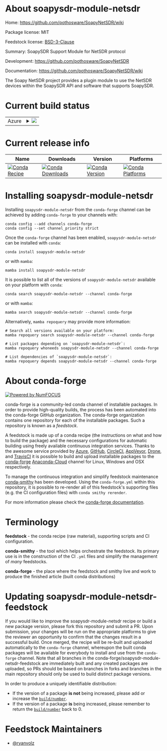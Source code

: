 About soapysdr-module-netsdr
============================

Home: https://github.com/pothosware/SoapyNetSDR/wiki

Package license: MIT

Feedstock license: [BSD-3-Clause](https://github.com/conda-forge/soapysdr-module-netsdr-feedstock/blob/main/LICENSE.txt)

Summary: SoapySDR Support Module for NetSDR protocol

Development: https://github.com/pothosware/SoapyNetSDR

Documentation: https://github.com/pothosware/SoapyNetSDR/wiki

The Soapy NetSDR project provides a plugin module to use the NetSDR devices within the SoapySDR API and software that supports SoapySDR.


Current build status
====================


<table>
    
  <tr>
    <td>Azure</td>
    <td>
      <details>
        <summary>
          <a href="https://dev.azure.com/conda-forge/feedstock-builds/_build/latest?definitionId=18396&branchName=main">
            <img src="https://dev.azure.com/conda-forge/feedstock-builds/_apis/build/status/soapysdr-module-netsdr-feedstock?branchName=main">
          </a>
        </summary>
        <table>
          <thead><tr><th>Variant</th><th>Status</th></tr></thead>
          <tbody><tr>
              <td>linux_64</td>
              <td>
                <a href="https://dev.azure.com/conda-forge/feedstock-builds/_build/latest?definitionId=18396&branchName=main">
                  <img src="https://dev.azure.com/conda-forge/feedstock-builds/_apis/build/status/soapysdr-module-netsdr-feedstock?branchName=main&jobName=linux&configuration=linux%20linux_64_" alt="variant">
                </a>
              </td>
            </tr><tr>
              <td>linux_aarch64</td>
              <td>
                <a href="https://dev.azure.com/conda-forge/feedstock-builds/_build/latest?definitionId=18396&branchName=main">
                  <img src="https://dev.azure.com/conda-forge/feedstock-builds/_apis/build/status/soapysdr-module-netsdr-feedstock?branchName=main&jobName=linux&configuration=linux%20linux_aarch64_" alt="variant">
                </a>
              </td>
            </tr><tr>
              <td>linux_ppc64le</td>
              <td>
                <a href="https://dev.azure.com/conda-forge/feedstock-builds/_build/latest?definitionId=18396&branchName=main">
                  <img src="https://dev.azure.com/conda-forge/feedstock-builds/_apis/build/status/soapysdr-module-netsdr-feedstock?branchName=main&jobName=linux&configuration=linux%20linux_ppc64le_" alt="variant">
                </a>
              </td>
            </tr><tr>
              <td>osx_64</td>
              <td>
                <a href="https://dev.azure.com/conda-forge/feedstock-builds/_build/latest?definitionId=18396&branchName=main">
                  <img src="https://dev.azure.com/conda-forge/feedstock-builds/_apis/build/status/soapysdr-module-netsdr-feedstock?branchName=main&jobName=osx&configuration=osx%20osx_64_" alt="variant">
                </a>
              </td>
            </tr><tr>
              <td>osx_arm64</td>
              <td>
                <a href="https://dev.azure.com/conda-forge/feedstock-builds/_build/latest?definitionId=18396&branchName=main">
                  <img src="https://dev.azure.com/conda-forge/feedstock-builds/_apis/build/status/soapysdr-module-netsdr-feedstock?branchName=main&jobName=osx&configuration=osx%20osx_arm64_" alt="variant">
                </a>
              </td>
            </tr><tr>
              <td>win_64</td>
              <td>
                <a href="https://dev.azure.com/conda-forge/feedstock-builds/_build/latest?definitionId=18396&branchName=main">
                  <img src="https://dev.azure.com/conda-forge/feedstock-builds/_apis/build/status/soapysdr-module-netsdr-feedstock?branchName=main&jobName=win&configuration=win%20win_64_" alt="variant">
                </a>
              </td>
            </tr>
          </tbody>
        </table>
      </details>
    </td>
  </tr>
</table>

Current release info
====================

| Name | Downloads | Version | Platforms |
| --- | --- | --- | --- |
| [![Conda Recipe](https://img.shields.io/badge/recipe-soapysdr--module--netsdr-green.svg)](https://anaconda.org/conda-forge/soapysdr-module-netsdr) | [![Conda Downloads](https://img.shields.io/conda/dn/conda-forge/soapysdr-module-netsdr.svg)](https://anaconda.org/conda-forge/soapysdr-module-netsdr) | [![Conda Version](https://img.shields.io/conda/vn/conda-forge/soapysdr-module-netsdr.svg)](https://anaconda.org/conda-forge/soapysdr-module-netsdr) | [![Conda Platforms](https://img.shields.io/conda/pn/conda-forge/soapysdr-module-netsdr.svg)](https://anaconda.org/conda-forge/soapysdr-module-netsdr) |

Installing soapysdr-module-netsdr
=================================

Installing `soapysdr-module-netsdr` from the `conda-forge` channel can be achieved by adding `conda-forge` to your channels with:

```
conda config --add channels conda-forge
conda config --set channel_priority strict
```

Once the `conda-forge` channel has been enabled, `soapysdr-module-netsdr` can be installed with `conda`:

```
conda install soapysdr-module-netsdr
```

or with `mamba`:

```
mamba install soapysdr-module-netsdr
```

It is possible to list all of the versions of `soapysdr-module-netsdr` available on your platform with `conda`:

```
conda search soapysdr-module-netsdr --channel conda-forge
```

or with `mamba`:

```
mamba search soapysdr-module-netsdr --channel conda-forge
```

Alternatively, `mamba repoquery` may provide more information:

```
# Search all versions available on your platform:
mamba repoquery search soapysdr-module-netsdr --channel conda-forge

# List packages depending on `soapysdr-module-netsdr`:
mamba repoquery whoneeds soapysdr-module-netsdr --channel conda-forge

# List dependencies of `soapysdr-module-netsdr`:
mamba repoquery depends soapysdr-module-netsdr --channel conda-forge
```


About conda-forge
=================

[![Powered by
NumFOCUS](https://img.shields.io/badge/powered%20by-NumFOCUS-orange.svg?style=flat&colorA=E1523D&colorB=007D8A)](https://numfocus.org)

conda-forge is a community-led conda channel of installable packages.
In order to provide high-quality builds, the process has been automated into the
conda-forge GitHub organization. The conda-forge organization contains one repository
for each of the installable packages. Such a repository is known as a *feedstock*.

A feedstock is made up of a conda recipe (the instructions on what and how to build
the package) and the necessary configurations for automatic building using freely
available continuous integration services. Thanks to the awesome service provided by
[Azure](https://azure.microsoft.com/en-us/services/devops/), [GitHub](https://github.com/),
[CircleCI](https://circleci.com/), [AppVeyor](https://www.appveyor.com/),
[Drone](https://cloud.drone.io/welcome), and [TravisCI](https://travis-ci.com/)
it is possible to build and upload installable packages to the
[conda-forge](https://anaconda.org/conda-forge) [Anaconda-Cloud](https://anaconda.org/)
channel for Linux, Windows and OSX respectively.

To manage the continuous integration and simplify feedstock maintenance
[conda-smithy](https://github.com/conda-forge/conda-smithy) has been developed.
Using the ``conda-forge.yml`` within this repository, it is possible to re-render all of
this feedstock's supporting files (e.g. the CI configuration files) with ``conda smithy rerender``.

For more information please check the [conda-forge documentation](https://conda-forge.org/docs/).

Terminology
===========

**feedstock** - the conda recipe (raw material), supporting scripts and CI configuration.

**conda-smithy** - the tool which helps orchestrate the feedstock.
                   Its primary use is in the construction of the CI ``.yml`` files
                   and simplify the management of *many* feedstocks.

**conda-forge** - the place where the feedstock and smithy live and work to
                  produce the finished article (built conda distributions)


Updating soapysdr-module-netsdr-feedstock
=========================================

If you would like to improve the soapysdr-module-netsdr recipe or build a new
package version, please fork this repository and submit a PR. Upon submission,
your changes will be run on the appropriate platforms to give the reviewer an
opportunity to confirm that the changes result in a successful build. Once
merged, the recipe will be re-built and uploaded automatically to the
`conda-forge` channel, whereupon the built conda packages will be available for
everybody to install and use from the `conda-forge` channel.
Note that all branches in the conda-forge/soapysdr-module-netsdr-feedstock are
immediately built and any created packages are uploaded, so PRs should be based
on branches in forks and branches in the main repository should only be used to
build distinct package versions.

In order to produce a uniquely identifiable distribution:
 * If the version of a package **is not** being increased, please add or increase
   the [``build/number``](https://docs.conda.io/projects/conda-build/en/latest/resources/define-metadata.html#build-number-and-string).
 * If the version of a package **is** being increased, please remember to return
   the [``build/number``](https://docs.conda.io/projects/conda-build/en/latest/resources/define-metadata.html#build-number-and-string)
   back to 0.

Feedstock Maintainers
=====================

* [@ryanvolz](https://github.com/ryanvolz/)

